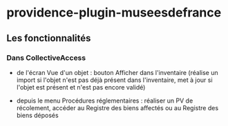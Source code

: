 providence-plugin-museesdefrance
================================

## Les fonctionnalités

### Dans CollectiveAccess

- de l'écran Vue d'un objet : bouton Afficher dans l'inventaire (réalise un import si l'objet n'est pas déjà présent dans l'inventaire, met à jour si l'objet est présent et n'est pas encore validé)

- depuis le menu Procédures réglementaires : réaliser un PV de récolement, accéder au Registre des biens affectés ou au Registre des biens déposés
